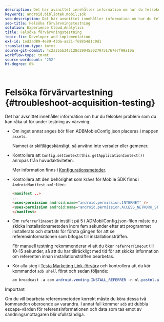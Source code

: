 ```yaml
---
description: Det här avsnittet innehåller information om hur du felsöker problem som du kan råka ut för under testning av värvning.
keywords: android;bibliotek;mobil;sdk
seo-description: Det här avsnittet innehåller information om hur du felsöker problem som du kan råka ut för under testning av värvning.
seo-title: Felsöka förvärvningstestning
solution: Experience Cloud,Analytics
title: Felsöka förvärvningstestning
topic-fix: Developer and implementation
exl-id: 1ed2ad89-4e89-43da-aa21-f688b4d1c0d1
translation-type: tm+mt
source-git-commit: 4c2a255b343128d2904530279751767e7f99a10a
workflow-type: tm+mt
source-wordcount: '252'
ht-degree: 0%

---
```


# Felsöka förvärvartestning {#troubleshoot-acquisition-testing}

Det här avsnittet innehåller information om hur du felsöker problem som du kan råka ut för under testning av värvning.

* Om inget annat anges bör filen ADBMobleConfig.json placeras i mappen `assets`.

   Namnet är skiftlägeskänsligt, så använd inte versaler eller gemener.

* Kontrollera att `Config.setContext(this.getApplicationContext())` anropas från huvudaktiviteten.

   Mer information finns i [Konfigurationsmetoder](https://docs.adobe.com/content/help/en/mobile-services/android/configuration-android/methods.html).

* Kontrollera att den behörighet som krävs för Mobile SDK finns i `AndroidManifest.xml`-filen:

   ```html
   <manifest ..>
   ... 
   <uses-permission android:name="android.permission.INTERNET" />
   <uses-permission android:name="android.permission.ACCESS_NETWORK_STATE" />
   </manifest>
   ```

* Om `referrerTimeout` är inställt på 5 i ADMobilConfig.json-filen måste du skicka installationsmetoden inom fem sekunder efter att programmet installerats och startats för första gången för att se referensinformationen som bifogas till installationsträffen.

   För manuell testning rekommenderar vi att du ökar `referrerTimeout` till 10-15 sekunder, så att du har tillräckligt med tid för att skicka information om referenten innan installationsträffen bearbetas.

* Kör alla steg i [Testa Marketing Link-förvärv](https://docs.adobe.com/content/help/en/mobile-services/android/acquisition-android/t-testing-marketing-link-acquisition.html) och kontrollera att du kör kommandot `adb shell` först och sedan följande:

   ```java
   am broadcast -a com.android.vending.INSTALL_REFERRER -n nl.postnl.app/.tracking.AdobeAcquisitionLinkBroadcastReceiver --es "referrer" "utm_source=adb_acq_v3&utm_campaign=adb_acq_v3&utm_content=<the newly generated id at step #7>"
   ```

>[!IMPORTANT]
>
>Om du vill bearbeta referensmetoden korrekt måste du köra dessa två kommandon oberoende av varandra. I annat fall kommer `adb` att dubbla escape-värden för referensinformationen och data som tas emot av sändningsmottagaren blir ofullständiga.
